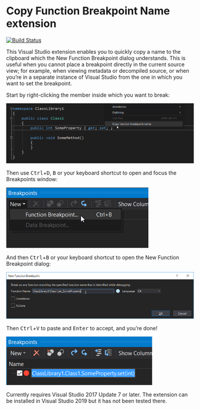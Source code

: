 # Copy Function Breakpoint Name extension

[![Build Status](https://jnm2.visualstudio.com/CopyFunctionBreakpointName/_apis/build/status/CI)](https://jnm2.visualstudio.com/CopyFunctionBreakpointName/_build/latest?definitionId=7)

This Visual Studio extension enables you to quickly copy a name to the clipboard which the New Function Breakpoint dialog understands.
This is useful when you cannot place a breakpoint directly in the current source view; for example, when viewing metadata or decompiled source, or when you’re in a separate instance of Visual Studio from the one in which you want to set the breakpoint.

Start by right-clicking the member inside which you want to break:

![Context menu screenshot](resources/context-menu.png)

Then use <kbd>Ctrl</kbd>+<kbd>D</kbd>, <kbd>B</kbd> or your keyboard shortcut to open and focus the Breakpoints window:

![New function breakpoint menu](resources/new-function-breakpoint-menu.png)

And then <kbd>Ctrl</kbd>+<kbd>B</kbd> or your keyboard shortcut to open the New Function Breakpoint dialog:

![New function breakpoint dialog](resources/new-function-breakpoint-dialog.png)

Then <kbd>Ctrl</kbd>+<kbd>V</kbd> to paste and <kbd>Enter</kbd> to accept, and you’re done!

![Created breakpoint](resources/created-breakpoint.png)

Currently requires Visual Studio 2017 Update 7 or later. The extension can be installed in Visual Studio 2019 but it has not been tested there.
